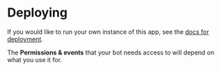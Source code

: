 # Deploying

If you would like to run your own instance of this app, see the [docs for deployment](https://probot.github.io/docs/deployment/).

The **Permissions & events** that your bot needs access to will depend on what you use it for.
